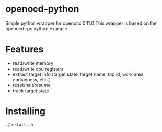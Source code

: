 # openocd-python

Simple python wrapper for openocd 0.11.0
This wrapper is based on the openocd rpc python example

# Features

* read/write memory
* read/write cpu registers
* extract target info (target state, target name, tap id, work area, endianness, etc..) 
* reset/halt/resume
* track target state

# Installing
`./install.sh`
